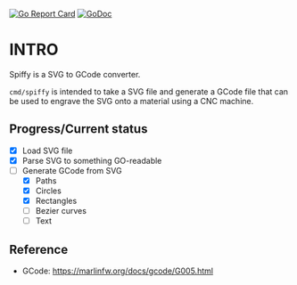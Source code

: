 [![Go Report Card](https://goreportcard.com/badge/github.com/gucio321/spiffy)](https://goreportcard.com/report/github.com/gucio321/spiffy)
[![GoDoc](https://pkg.go.dev/badge/github.com/gucio321/spiffy?utm_source=godoc)](https://pkg.go.dev/mod/github.com/gucio321/spiffy)

# INTRO

Spiffy is a SVG to GCode converter.

`cmd/spiffy` is intended to take a SVG file and generate a GCode file that can be used to engrave the SVG
onto a material using a CNC machine.

## Progress/Current status

- [X] Load SVG file
- [X] Parse SVG to something GO-readable
- [ ] Generate GCode from SVG
   - [X] Paths
   - [X] Circles
   - [X] Rectangles
   - [ ] Bezier curves
   - [ ] Text

## Reference
- GCode: https://marlinfw.org/docs/gcode/G005.html
